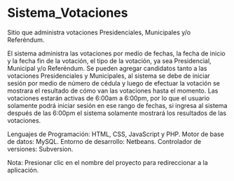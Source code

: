 # Sistema_Votaciones

Sitio que administra votaciones Presidenciales, Municipales y/o Referéndum.

El sistema administra las votaciones por medio de fechas, la fecha de inicio y la fecha fin de la votación, el tipo de la votación, ya sea Presidencial, Municipal y/o Referéndum. Se pueden agregar candidatos tanto a las votaciones Presidenciales y Municipales, al sistema se debe de iniciar sesión por medio de número de cédula y luego de efectuar la votación se mostrara el resultado de cómo van las votaciones hasta el momento. Las votaciones estarán activas de 6:00am a 6:00pm, por lo que el usuario solamente podrá iniciar sesión en ese rango de fechas, si ingresa al sistema después de las 6:00pm el sistema solamente mostrará los resultados de las votaciones.

Lenguajes de Programación: HTML, CSS, JavaScript y PHP.
Motor de base de datos: MySQL.
Entorno de desarrollo: Netbeans.
Controlador de versiones: Subversion.

Nota: Presionar clic en el nombre del proyecto para redireccionar a la aplicación.
